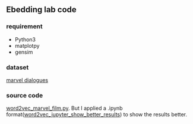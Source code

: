 ## Ebedding lab code
### requirement
- Python3
- matplotpy
- gensim
### dataset
[marvel dialogues](./marvel_films_dialogues.txt)
### source code
[word2vec_marvel_film.py](./word2vec_marvel_film.py). But I applied a .ipynb 
format([word2vec_jupyter_show_better_results](./word2vec_jupyter_show_better_results.ipynb)) to show the results better.
